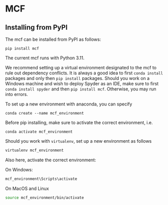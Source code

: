 # MCF

## Installing from PyPI

The mcf can be installed from PyPI as follows: 

```
pip install mcf
```

The current mcf runs with Python 3.11. 


We recommend setting up a virtual environment designated to the mcf to rule out dependency conflicts. It is always a good idea to first ``conda install`` packages and only then ``pip install`` packages. Should you work on a Windows machine and wish to deploy Spyder as an IDE, make sure to first ``conda install spyder`` and then ``pip install mcf``. Otherwise, you may run into errors. 

To set up a new environment with anaconda, you can specify


```conda
conda create --name mcf_environment
```


Before pip installing, make sure to activate the correct environment, i.e.

```conda
conda activate mcf_environment
```

Should you work with ``virtualenv``, set up a new environment as follows

```bash
virtualenv mcf_environment
```

Also here, activate the correct environment:

On Windows:

```bash
mcf_environment\Scripts\activate
```

On MacOS and Linux

```bash
source mcf_environment/bin/activate
```
